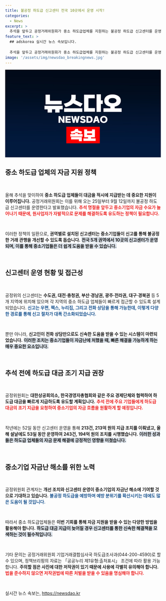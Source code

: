 ```yaml
---
title: 불공정 하도급 신고센터 전국 10곳에서 운영 시작!
categories:
  - News
excerpt: >
  추석을 앞두고 공정거래위원회가 중소 하도급업체를 지원하는 불공정 하도급 신고센터를 운영합니다. 전국 10개소에서 신고를 받고, 신속한 대금 지급을 유도해 중소기업 자금난을 해소할 계획입니다.
feature_text: >
  ## adskorea 실시간 뉴스 속보입니다.

  추석을 앞두고 공정거래위원회가 중소 하도급업체를 지원하는 불공정 하도급 신고센터를 운영합니다. 전국 10개소에서 신고를 받고, 신속한 대금 지급을 유도해 중소기업 자금난을 해소할 계획입니다.
image: '/assets/img/newsdao_breakingnews.jpg'
---
```


<p><img src="/assets/img/newsdao_breakingnews.jpg" alt="adskorea 속보" /></p>

<h2 data-ke-size="size26">중소 하도급 업체의 자금 지원 정책</h2>

<p data-ke-size="size16">&nbsp;</p>

<p>올해 추석을 맞이하여 <strong>중소 하도급 업체들이 대금을 적시에 지급받는 데 중요한 지원이 이루어집니다.</strong> 공정거래위원회는 이를 위해 오는 25일부터 9월 12일까지 불공정 하도급 신고센터를 운영한다고 발표했습니다. <b><span style="color: #ee2323;">추석 명절을 앞두고 중소기업의 자금 수요가 늘어나기 때문에, 원사업자가 자발적으로 문제를 해결하도록 유도하는 정책이 필요합니다.</span></b></p>

<p data-ke-size="size16">&nbsp;</p>

<p>이러한 정책의 일환으로, <strong>권역별로 설치된 신고센터는 중소기업들이 신고를 통해 불공정한 거래 관행을 개선할 수 있도록 돕습니다.</strong> <strong><b><span style="background-color: #21538527;">전국 5개 권역에서 10곳의 신고센터가 운영되며, 이를 통해 중소기업들은 더 쉽게 도움을 받을 수 있습니다.</span></b></strong></p>

<p data-ke-size="size16">&nbsp;</p>

<h2 data-ke-size="size26">신고센터 운영 현황 및 접근성</h2>

<p data-ke-size="size16">&nbsp;</p>

<p>공정위의 신고센터는 <strong>수도권, 대전·충청권, 부산·경남권, 광주·전라권, 대구·경북권</strong> 등 5개 지역에 위치해 있으며 각 지역의 중소 하도급 업체들이 빠르게 접근할 수 있도록 설계되었습니다. <b><span style="color: #1a5490;">신고는 우편, 팩스, 누리집, 그리고 전화 상담을 통해 가능한데, 이렇게 다양한 경로를 통해 신고 절차가 대폭 간소화되었습니다.</span></b></p>

<p data-ke-size="size16">&nbsp;</p>

<p>뿐만 아니라, <strong>신고인이 전화 상담만으로도 신속한 도움을 받을 수 있는 시스템이 마련되었습니다.</strong> <b><span style="background-color: #21538527;">이러한 조치는 중소기업들이 자금난에 처했을 때, 빠른 해결을 가능하게 하는 매우 중요한 요소입니다.</span></b> </p>

<p data-ke-size="size16">&nbsp;</p>

<h2 data-ke-size="size26">추석 전에 하도급 대금 조기 지급 권장</h2>

<p data-ke-size="size16">&nbsp;</p>

<p>공정위원회는 <strong>대한상공회의소, 한국경영자총협회와 같은 주요 경제단체와 협력하여 하도급 대금을 빠르게 지급하도록 유도할 계획입니다.</strong> <b><span style="color: #ee2323;">추석 전에 주요 기업들에게 하도급 대금의 조기 지급을 요청하여 중소기업의 자금 흐름을 원활하게 할 예정입니다.</span></b></p>

<p data-ke-size="size16">&nbsp;</p>

<p>작년에는 52일 동안 신고센터 운영을 통해 <strong>213건, 213억 원의 지급 조치를 이뤄냈고, 올해 설날에도 53일 동안 운영하여 243건, 194억 원의 조치를 시행했습니다.</strong> <b><span style="background-color: #21538527;">이러한 성과들은 하도급 업체들의 자금 문제 해결에 긍정적인 영향을 미쳤습니다.</span></b></p>

<p data-ke-size="size16">&nbsp;</p>

<h2 data-ke-size="size26">중소기업 자금난 해소를 위한 노력</h2>

<p data-ke-size="size16">&nbsp;</p>

<p>공정위원회 관계자는 <strong>개선 조치와 신고센터 운영이 중소기업의 자금난 해소에 기여할 것으로 기대하고 있습니다.</strong> <b><span style="color: #1a5490;">불공정 하도급을 예방하며 예방 분위기를 확산시키는 데에도 많은 도움이 될 것입니다.</span></b></p>

<p data-ke-size="size16">&nbsp;</p>

<p>따라서 중소 하도급업체들은 <strong>이번 기회를 통해 자금 지원을 받을 수 있는 다양한 방법을 활용해야 합니다.</strong> <b><span style="background-color: #21538527;">하도급 대금 지급이 늦어질 경우 신고센터를 통한 신속한 해결책을 모색하는 것이 필수적입니다.</span></b></p>

<p data-ke-size="size16">&nbsp;</p>

<p>기타 문의는 공정거래위원회 기업거래결합심사국 하도급조사과(044-200-4590)로 할 수 있으며, 정책브리핑의 자료는 「공공누리 제1유형:출처표시」 조건에 따라 활용 가능합니다. <strong>주의할 점은 사진에 대한 저작권이 있기 때문에 사용에 각별히 유의해야 합니다.</strong> <b><span style="color: #ee2323;">법을 준수하지 않으면 저작권법에 따른 처벌을 받을 수 있음을 명심해야 합니다.</span></b></p>

<p data-ke-size="size16">&nbsp;</p>
실시간 뉴스 속보는, <a href="https://newsdao.kr" rel="dofollow">https://newsdao.kr</a>


